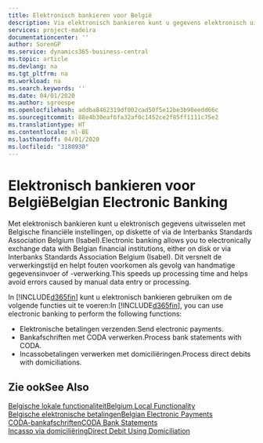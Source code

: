 ```yaml
---
title: Elektronisch bankieren voor België
description: Via elektronisch bankieren kunt u gegevens elektronisch uitwisselen met Belgische financiële instellingen. Gegevens kunnen per schijf of via een modem of Isabel (Interbanks Standards Association Belgium) worden uitgewisseld. Op deze manier profiteert u van een snellere verwerkingstijd en voorkomt u fouten als gevolg van handmatige gegevensinvoer of -verwerking.
services: project-madeira
documentationcenter: ''
author: SorenGP
ms.service: dynamics365-business-central
ms.topic: article
ms.devlang: na
ms.tgt_pltfrm: na
ms.workload: na
ms.search.keywords: ''
ms.date: 04/01/2020
ms.author: sgroespe
ms.openlocfilehash: addba8462319df002cad50f5e12be3b90eedd66c
ms.sourcegitcommit: 88e4b30eaf6fa32af0c1452ce2f85ff1111c75e2
ms.translationtype: HT
ms.contentlocale: nl-BE
ms.lasthandoff: 04/01/2020
ms.locfileid: "3180930"
---
```

# <a name="belgian-electronic-banking"></a><span data-ttu-id="6a5ae-105">Elektronisch bankieren voor België</span><span class="sxs-lookup"><span data-stu-id="6a5ae-105">Belgian Electronic Banking</span></span>
<span data-ttu-id="6a5ae-106">Met elektronisch bankieren kunt u elektronisch gegevens uitwisselen met Belgische financiële instellingen, op diskette of via de Interbanks Standards Association Belgium (Isabel).</span><span class="sxs-lookup"><span data-stu-id="6a5ae-106">Electronic banking allows you to electronically exchange data with Belgian financial institutions, either on disk or via Interbanks Standards Association Belgium (Isabel).</span></span> <span data-ttu-id="6a5ae-107">Dit versnelt de verwerkingstijd en helpt fouten voorkomen als gevolg van handmatige gegevensinvoer of -verwerking.</span><span class="sxs-lookup"><span data-stu-id="6a5ae-107">This speeds up processing time and helps avoid errors caused by manual data entry or processing.</span></span>  

<span data-ttu-id="6a5ae-108">In [!INCLUDE[d365fin](../../includes/d365fin_md.md)] kunt u elektronisch bankieren gebruiken om de volgende functies uit te voeren:</span><span class="sxs-lookup"><span data-stu-id="6a5ae-108">In [!INCLUDE[d365fin](../../includes/d365fin_md.md)], you can use electronic banking to perform the following functions:</span></span>  

- <span data-ttu-id="6a5ae-109">Elektronische betalingen verzenden.</span><span class="sxs-lookup"><span data-stu-id="6a5ae-109">Send electronic payments.</span></span>  
- <span data-ttu-id="6a5ae-110">Bankafschriften met CODA verwerken.</span><span class="sxs-lookup"><span data-stu-id="6a5ae-110">Process bank statements with CODA.</span></span>  
- <span data-ttu-id="6a5ae-111">Incassobetalingen verwerken met domiciliëringen.</span><span class="sxs-lookup"><span data-stu-id="6a5ae-111">Process direct debits with domiciliations.</span></span>  

## <a name="see-also"></a><span data-ttu-id="6a5ae-112">Zie ook</span><span class="sxs-lookup"><span data-stu-id="6a5ae-112">See Also</span></span>  
[<span data-ttu-id="6a5ae-113">Belgische lokale functionaliteit</span><span class="sxs-lookup"><span data-stu-id="6a5ae-113">Belgium Local Functionality</span></span>](belgium-local-functionality.md)  
[<span data-ttu-id="6a5ae-114">Belgische elektronische betalingen</span><span class="sxs-lookup"><span data-stu-id="6a5ae-114">Belgian Electronic Payments</span></span>](belgian-electronic-payments.md)  
[<span data-ttu-id="6a5ae-115">CODA-bankafschriften</span><span class="sxs-lookup"><span data-stu-id="6a5ae-115">CODA Bank Statements</span></span>](coda-bank-statements.md)  
[<span data-ttu-id="6a5ae-116">Incasso via domiciliëring</span><span class="sxs-lookup"><span data-stu-id="6a5ae-116">Direct Debit Using Domiciliation</span></span>](direct-debit-using-domiciliation.md)
